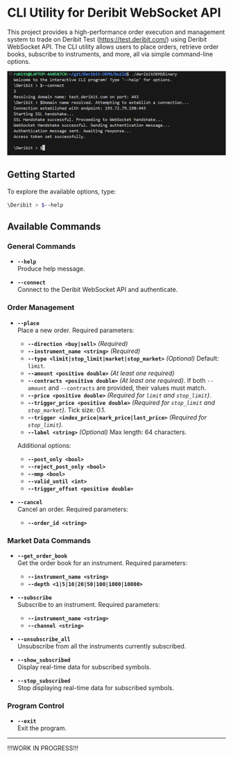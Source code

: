 # CLI Utility for Deribit WebSocket API

This project provides a high-performance order execution and management system to trade on Deribit Test (https://test.deribit.com/) using Deribit WebSocket API. The CLI utility allows users to place orders, retrieve order books, subscribe to instruments, and more, all via simple command-line options.


![alt text](image.png)


## Getting Started

To explore the available options, type:

```bash
\Deribit > $--help
```

## Available Commands

### General Commands
- **`--help`**  
  Produce help message.

- **`--connect`**  
  Connect to the Deribit WebSocket API and authenticate.

### Order Management
- **`--place`**  
  Place a new order. Required parameters:
  - **`--direction <buy|sell>`** *(Required)*
  - **`--instrument_name <string>`** *(Required)*
  - **`--type <limit|stop_limit|market|stop_market>`** *(Optional)* Default: `limit`.
  - **`--amount <positive double>`** *(At least one required)*
  - **`--contracts <positive double>`** *(At least one required)*. If both `--amount` and `--contracts` are provided, their values must match.
  - **`--price <positive double>`** *(Required for `limit` and `stop_limit`)*.
  - **`--trigger_price <positive double>`** *(Required for `stop_limit` and `stop_market`)*. Tick size: 0.1.
  - **`--trigger <index_price|mark_price|last_price>`** *(Required for `stop_limit`)*.
  - **`--label <string>`** *(Optional)* Max length: 64 characters.

  Additional options:
  - **`--post_only <bool>`**
  - **`--reject_post_only <bool>`**
  - **`--mmp <bool>`**
  - **`--valid_until <int>`**
  - **`--trigger_offset <positive double>`**

- **`--cancel`**  
  Cancel an order. Required parameters:
  - **`--order_id <string>`**

### Market Data Commands
- **`--get_order_book`**  
  Get the order book for an instrument. Required parameters:
  - **`--instrument_name <string>`**
  - **`--depth <1|5|10|20|50|100|1000|10000>`**

- **`--subscribe`**  
  Subscribe to an instrument. Required parameters:
  - **`--instrument_name <string>`**
  - **`--channel <string>`**

- **`--unsubscribe_all`**  
  Unsubscribe from all the instruments currently subscribed.

- **`--show_subscribed`**  
  Display real-time data for subscribed symbols.

- **`--stop_subscribed`**  
  Stop displaying real-time data for subscribed symbols.

### Program Control
- **`--exit`**  
  Exit the program.

---

!!!WORK IN PROGRESS!!!